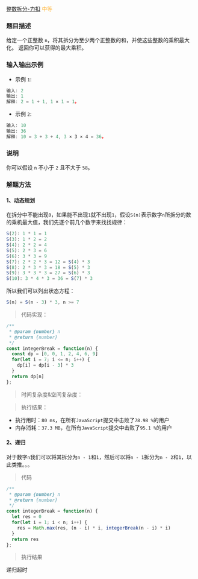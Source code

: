 
[整数拆分-力扣](https://leetcode-cn.com/problems/integer-break/)
<span style="color: #FFB73F">中等</span>

### 题目描述
给定一个正整数 `n`，将其拆分为至少两个正整数的和，并使这些整数的乘积最大化。 返回你可以获得的最大乘积。

### 输入输出示例
- 示例 `1`:
```js
输入: 2
输出: 1
解释: 2 = 1 + 1, 1 × 1 = 1。
```

- 示例 `2`:
```js
输入: 10
输出: 36
解释: 10 = 3 + 3 + 4, 3 × 3 × 4 = 36。
```

### 说明
你可以假设 `n` 不小于 `2` 且不大于 `58`。

### 解题方法

#### 1、动态规划
在拆分中不能出现`0`，如果能不出现`1`就不出现`1`，假设`S(n)`表示数字`n`所拆分的数的乘机最大值，我们先逐个前几个数字来找找规律：
```js
S(2): 1 * 1 = 1
S(3): 1 * 2 = 2
S(4): 2 * 2 = 4
S(5): 2 * 3 = 6
S(6): 3 * 3 = 9
S(7): 2 * 2 * 3 = 12 = S(4) * 3
S(8): 2 * 3 * 3 = 18 = S(5) * 3
S(9): 3 * 3 * 3 = 27 = S(6) * 3
S(10): 3 * 4 * 3 = 36 = S(7) * 3
```

所以我们可以列出状态方程：
```js
S(n) = S(n - 3) * 3, n >= 7
```

> 代码实现：

```js
/**
 * @param {number} n
 * @return {number}
 */
const integerBreak = function(n) {
  const dp = [0, 0, 1, 2, 4, 6, 9]
  for(let i = 7; i <= n; i++) {
    dp[i] = dp[i - 3] * 3
  }
  return dp[n]
};
```

> 时间复杂度&空间复杂度：

> 执行结果：

- 执行用时：`80 ms`，在所有`JavaScript`提交中击败了`78.98 %`的用户
- 内存消耗：`37.3 MB`，在所有`JavaScript`提交中击败了`95.1 %`的用户

#### 2、递归

对于数字`n`我们可以将其拆分为`n - 1`和`1`，然后可以将`n - 1`拆分为`n - 2`和`1`，以此类推。。。

> 代码

```js
/**
 * @param {number} n
 * @return {number}
 */
const integerBreak = function(n) {
  let res = 0
  for(let i = 1; i < n; i++) {
    res = Math.max(res, (n - i) * i, integerBreak(n - i) * i)
  }
  return res
};
```

> 执行结果

递归超时

